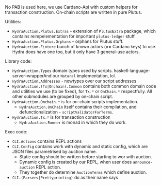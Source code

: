 No PAB is used here, we use Cardano-Api with custom helpers
for transaction construction. On-chain scripts are written
in pure Plutus.

Utilities:

* `HydraAuction.Plutus.Extras` - extension of `PlutusExtra` package,
   which contains reimpelementation for important `plutus-ledger` stuff
* `HydraAuction.Plutus.Orphans` - orphans for Plutus stuff.
* `HydraAuction.Fixture` bunch of known actors (== Cardano keys) to use.
   Hydra does have one too, but it only have 3 general-use actors.

Library code:

* `HydraAuction.Types` domain types used by scripts.
   haskell-language-server-wrapperAnd our `Natural` implementation, lol.
* `HydraAuction.Addresses` - newtypes over our script addresses
* `HydraAuction.(Tx|Onchain).Common` contains both common domain code
   and utilities we use (to be fixed),
   for `Tx.*` or `OnChain.*` respectfully.
   All other submodules are grouped by on-chain script.
* `HydraAuction.Onchain.*` is for on-chain scripts implementation.
    * `HydraAuction.OnChain` itself contains their compilation,
       and defunctionalization - `scriptValidatorForTerms`.
* `HydraAuction.Tx.*` is for transaction construction
    * `HydraAuction.Runner` is monad in which they do work.

Exec code:

* `CLI.Actions` contains REPL actions
* `CLI.Config` contains work with dynamic and static config,
   which are JSON files parametrised by auction name.
    * Static config should be written before starting to wor
     with auction.
    * Dynamic config is created by our REPL, when user does
      `announce-auction` REPL action.
    * They together do determine `AuctionTerms` which
      define auction.
* `CLI.(Parsers|Prettyprinting)` do as their name says